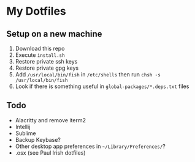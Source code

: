 # My Dotfiles

## Setup on a new machine
1. Download this repo
1. Execute `install.sh`
1. Restore private ssh keys
1. Restore private gpg keys
1. Add `/usr/local/bin/fish` in `/etc/shells` then run `chsh -s /usr/local/bin/fish`
1. Look if there is something useful in `global-packages/*.deps.txt` files

## Todo
- Alacritty and remove iterm2
- Intellij
- Sublime
- Backup Keybase?
- Other desktop app preferences in `~/Library/Preferences/`?
- .osx (see Paul Irish dotfiles)
